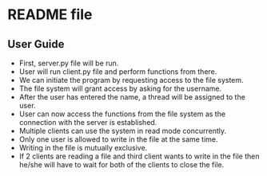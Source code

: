 # README file

## User Guide

- First, server.py file will be run.
- User will run client.py file and perform functions from there.
- We can initiate the program by requesting access to the file system.
- The file system will grant access by asking for the username.
- After the user has entered the name, a thread will be assigned to the user.
- User can now access the functions from the file system as the connection with the server is established.
- Multiple clients can use the system in read mode concurrently.
- Only one user is allowed to write in the file at the same time.
- Writing in the file is mutually exclusive.
- If 2 clients are reading a file and third client wants to write in the file then he/she will have to wait for both of the clients to close the file.